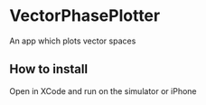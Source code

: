 # VectorPhasePlotter
An app which plots vector spaces

## How to install
Open in XCode and run on the simulator or iPhone


